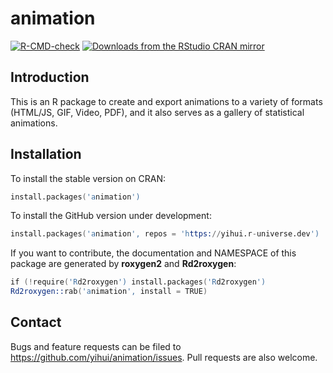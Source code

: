 # animation

<!-- badges: start -->
[![R-CMD-check](https://github.com/yihui/animation/workflows/R-CMD-check/badge.svg)](https://github.com/yihui/animation/actions)
[![Downloads from the RStudio CRAN mirror](https://cranlogs.r-pkg.org/badges/animation)](https://cran.r-project.org/package=animation)
<!-- badges: end -->

## Introduction

This is an R package to create and export animations to a variety of formats
(HTML/JS, GIF, Video, PDF), and it also serves as a gallery of statistical
animations.

## Installation

To install the stable version on CRAN:

```s
install.packages('animation')
```

To install the GitHub version under development:

```s
install.packages('animation', repos = 'https://yihui.r-universe.dev')
```

If you want to contribute, the documentation and NAMESPACE of this package
are generated by **roxygen2** and **Rd2roxygen**:

```s
if (!require('Rd2roxygen') install.packages('Rd2roxygen')
Rd2roxygen::rab('animation', install = TRUE)
```

## Contact

Bugs and feature requests can be filed to
<https://github.com/yihui/animation/issues>. Pull requests are also welcome.

